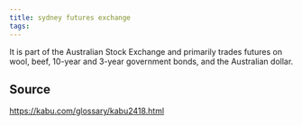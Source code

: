 ```yaml
---
title: sydney futures exchange
tags: 
---
```


It is part of the Australian Stock Exchange and primarily trades futures on wool, beef, 10-year and 3-year government bonds, and the Australian dollar.

## Source
https://kabu.com/glossary/kabu2418.html